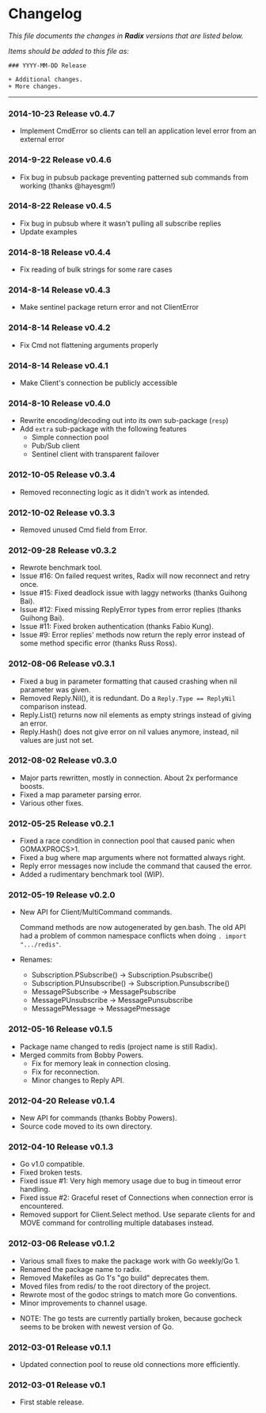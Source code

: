 # Changelog

*This file documents the changes in **Radix** versions that are listed below.*

*Items should be added to this file as:*

    ### YYYY-MM-DD Release

    + Additional changes.
    + More changes.

* * *

### 2014-10-23 Release v0.4.7

+ Implement CmdError so clients can tell an application level error from an
  external error

### 2014-9-22 Release v0.4.6

+ Fix bug in pubsub package preventing patterned sub commands from working
  (thanks @hayesgm!)

### 2014-8-22 Release v0.4.5

+ Fix bug in pubsub where it wasn't pulling all subscribe replies
+ Update examples

### 2014-8-18 Release v0.4.4

+ Fix reading of bulk strings for some rare cases

### 2014-8-14 Release v0.4.3

+ Make sentinel package return error and not ClientError

### 2014-8-14 Release v0.4.2

+ Fix Cmd not flattening arguments properly

### 2014-8-14 Release v0.4.1

+ Make Client's connection be publicly accessible

### 2014-8-10 Release v0.4.0

+ Rewrite encoding/decoding out into its own sub-package (`resp`)
+ Add `extra` sub-package with the following features
  * Simple connection pool
  * Pub/Sub client
  * Sentinel client with transparent failover

### 2012-10-05 Release v0.3.4

+ Removed reconnecting logic as it didn't work as intended.

### 2012-10-02 Release v0.3.3

+ Removed unused Cmd field from Error.

### 2012-09-28 Release v0.3.2

+ Rewrote benchmark tool.
+ Issue #16: On failed request writes, Radix will now reconnect and retry once.
+ Issue #15: Fixed deadlock issue with laggy networks (thanks Guihong Bai).
+ Issue #12: Fixed missing ReplyError types from error replies (thanks Guihong Bai).
+ Issue #11: Fixed broken authentication (thanks Fabio Kung).
+ Issue #9: Error replies' methods now return the reply error instead of some method specific error
  (thanks Russ Ross).

### 2012-08-06 Release v0.3.1

+ Fixed a bug in parameter formatting that caused crashing when nil parameter was given.
+ Removed Reply.Nil(), it is redundant. Do a `Reply.Type == ReplyNil` comparison instead.
+ Reply.List() returns now nil elements as empty strings instead of giving an error.
+ Reply.Hash() does not give error on nil values anymore, instead, nil values are just not set.

### 2012-08-02 Release v0.3.0

+ Major parts rewritten, mostly in connection. About 2x performance boosts.
+ Fixed a map parameter parsing error.
+ Various other fixes.

### 2012-05-25 Release v0.2.1

+ Fixed a race condition in connection pool that caused panic when GOMAXPROCS>1.
+ Fixed a bug where map arguments where not formatted always right.
+ Reply error messages now include the command that caused the error.
+ Added a rudimentary benchmark tool (WIP).

### 2012-05-19 Release v0.2.0

+ New API for Client/MultiCommand commands.

  Command methods are now autogenerated by gen.bash.
  The old API had a problem of common namespace conflicts when doing ```. import ".../redis"```.
+ Renames:
  * Subscription.PSubscribe() -> Subscription.Psubscribe()
  * Subscription.PUnsubscribe() -> Subscription.Punsubscribe()
  * MessagePSubscribe -> MessagePsubscribe
  * MessagePUnsubscribe -> MessagePunsubscribe
  * MessagePMessage -> MessagePmessage

### 2012-05-16 Release v0.1.5

+ Package name changed to redis (project name is still Radix).
+ Merged commits from Bobby Powers.
    + Fix for memory leak in connection closing.
    + Fix for reconnection.
    + Minor changes to Reply API.

### 2012-04-20 Release v0.1.4

+ New API for commands (thanks Bobby Powers).
+ Source code moved to its own directory.

### 2012-04-10 Release v0.1.3

+ Go v1.0 compatible.
+ Fixed broken tests.
+ Fixed issue #1: Very high memory usage due to bug in timeout error handling.
+ Fixed issue #2: Graceful reset of Connections when connection error is encountered.
+ Removed support for Client.Select method. Use separate clients for and MOVE command for controlling multiple databases instead.

### 2012-03-06 Release v0.1.2

+ Various small fixes to make the package work with Go weekly/Go 1.
+ Renamed the package name to radix.
+ Removed Makefiles as Go 1's "go build" deprecates them.
+ Moved files from redis/ to the root directory of the project.
+ Rewrote most of the godoc strings to match more Go conventions.
+ Minor improvements to channel usage.

* NOTE: The go tests are currently partially broken, because gocheck seems to be broken with newest version
        of Go.

### 2012-03-01 Release v0.1.1

+ Updated connection pool to reuse old connections more efficiently.

### 2012-03-01 Release v0.1

+ First stable release.
